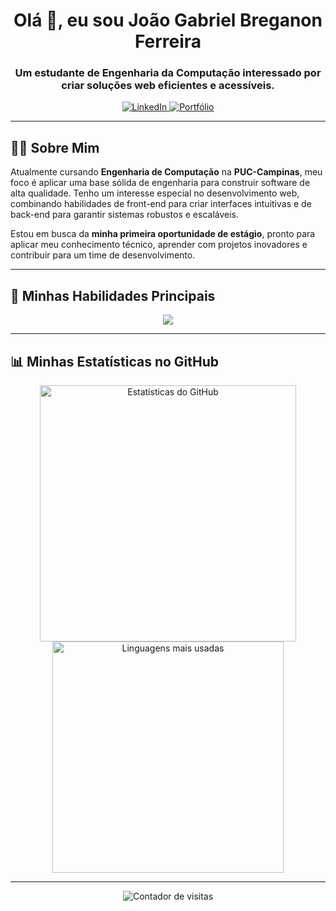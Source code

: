 <h1 align="center">Olá 👋, eu sou João Gabriel Breganon Ferreira</h1>
<h3 align="center">Um estudante de Engenharia da Computação interessado por criar soluções web eficientes e acessíveis.</h3>

<p align="center">
 <a href="https://www.linkedin.com/in/joão-gabriel-breganon-ferreira" target="_blank">
  <img src="https://img.shields.io/badge/LinkedIn-0077B5?style=for-the-badge&logo=linkedin&logoColor=white" alt="LinkedIn"/>
 </a>
 <a href="https://portfolio-joaobreganon.vercel.app" target="_blank">
  <img src="https://img.shields.io/badge/Portfólio-6A0DAD?style=for-the-badge&logo=briefcase&logoColor=white" alt="Portfólio"/>
 </a>
</p>

---

## 👨‍💻 Sobre Mim

Atualmente cursando **Engenharia de Computação** na **PUC-Campinas**, meu foco é aplicar uma base sólida de engenharia para construir software de alta qualidade. Tenho um interesse especial no desenvolvimento web, combinando habilidades de front-end para criar interfaces intuitivas e de back-end para garantir sistemas robustos e escaláveis.

Estou em busca da **minha primeira oportunidade de estágio**, pronto para aplicar meu conhecimento técnico, aprender com projetos inovadores e contribuir para um time de desenvolvimento.

---

## 🚀 Minhas Habilidades Principais

<p align="center">
  <a href="https://skillicons.dev">
    <img src="https://skillicons.dev/icons?i=html,css,javascript,python,c,cpp,git,github&perline=4" />
  </a>
</p>

---

## 📊 Minhas Estatísticas no GitHub

<p align="center">
  <img src="https://github-readme-stats.vercel.app/api?username=JG12311&show_icons=true&locale=pt-br&theme=dracula&cache_seconds=3600" alt="Estatísticas do GitHub" width="410" />
  <img src="https://github-readme-stats.vercel.app/api/top-langs?username=JG12311&layout=compact&locale=pt-br&theme=dracula&cache_seconds=3600" alt="Linguagens mais usadas" width="370" />
</p>

---

<p align="center">
 <img src="https://komarev.com/ghpvc/?username=JG12311&label=VISITANTES+NO+PERFIL&color=6A0DAD&style=flat" alt="Contador de visitas" />
</p>
